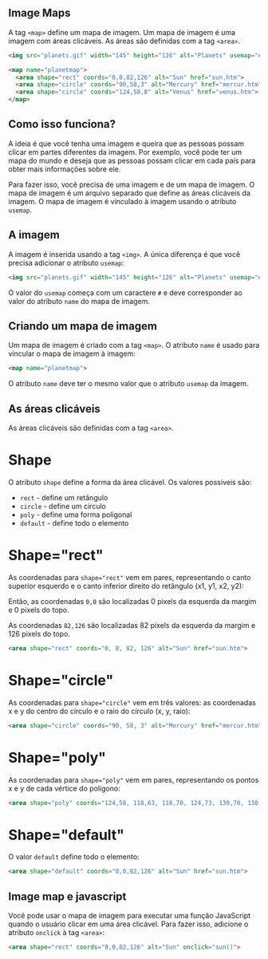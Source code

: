 ## Image Maps 

A tag `<map>` define um mapa de imagem. Um mapa de imagem é uma imagem com áreas clicáveis. As áreas são definidas com a tag `<area>`.

```html
<img src="planets.gif" width="145" height="126" alt="Planets" usemap="#planetmap">

<map name="planetmap">
  <area shape="rect" coords="0,0,82,126" alt="Sun" href="sun.htm">
  <area shape="circle" coords="90,58,3" alt="Mercury" href="mercur.htm">
  <area shape="circle" coords="124,58,8" alt="Venus" href="venus.htm">
</map>
```

## Como isso funciona?

A ideia é que você tenha uma imagem e queira que as pessoas possam clicar em partes diferentes da imagem. Por exemplo, você pode ter um mapa do mundo e deseja que as pessoas possam clicar em cada país para obter mais informações sobre ele.

Para fazer isso, você precisa de uma imagem e de um mapa de imagem. O mapa de imagem é um arquivo separado que define as áreas clicáveis da imagem. O mapa de imagem é vinculado à imagem usando o atributo `usemap`.

## A imagem

A imagem é inserida usando a tag `<img>`. A única diferença é que você precisa adicionar o atributo `usemap`:

```html
<img src="planets.gif" width="145" height="126" alt="Planets" usemap="#planetmap">
```
O valor do `usemap` começa com um caractere `#` e deve corresponder ao valor do atributo `name` do mapa de imagem.

## Criando um mapa de imagem

Um mapa de imagem é criado com a tag `<map>`. O atributo `name` é usado para vincular o mapa de imagem à imagem:

```html
<map name="planetmap">
```	
O atributo `name` deve ter o mesmo valor que o atributo `usemap` da imagem.

## As áreas clicáveis

As áreas clicáveis são definidas com a tag `<area>`. 

# Shape

O atributo `shape` define a forma da área clicável. Os valores possíveis são:

* `rect` - define um retângulo
* `circle` - define um círculo
* `poly` - define uma forma poligonal
* `default` - define todo o elemento

# Shape="rect"

As coordenadas para `shape="rect"` vem em pares, representando o canto superior esquerdo e o canto inferior direito do retângulo (x1, y1, x2, y2):

Então, as coordenadas `0,0` são localizadas 0 pixels da esquerda da margim e 0 pixels do topo.

As coordenadas `82,126` são localizadas 82 pixels da esquerda da margim e 126 pixels do topo.

```html
<area shape="rect" coords="0, 0, 82, 126" alt="Sun" href="sun.htm">
```

# Shape="circle"

As coordenadas para `shape="circle"` vem em três valores: as coordenadas x e y do centro do círculo e o raio do círculo (x, y, raio):

```html
<area shape="circle" coords="90, 58, 3" alt="Mercury" href="mercur.htm">
```

# Shape="poly"

As coordenadas para `shape="poly"` vem em pares, representando os pontos x e y de cada vértice do polígono:

```html
<area shape="poly" coords="124,58, 118,63, 118,70, 124,73, 130,70, 130,63" alt="Venus" href="venus.htm">
```

# Shape="default"

O valor `default` define todo o elemento:

```html
<area shape="default" coords="0,0,82,126" alt="Sun" href="sun.htm">
```

## Image map e javascript

Você pode usar o mapa de imagem para executar uma função JavaScript quando o usuário clicar em uma área clicável. Para fazer isso, adicione o atributo `onclick` à tag `<area>`:

```html
<area shape="rect" coords="0,0,82,126" alt="Sun" onclick="sun()">
```